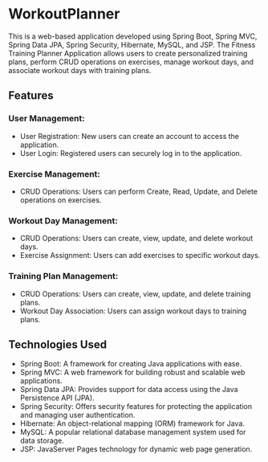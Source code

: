 # WorkoutPlanner

This is a web-based application developed using Spring Boot, Spring MVC, Spring Data JPA, Spring Security, Hibernate, MySQL, and JSP. The Fitness Training Planner Application allows users to create personalized training plans, perform CRUD operations on exercises, manage workout days, and associate workout days with training plans.

## Features
### User Management:
- User Registration: New users can create an account to access the application.
- User Login: Registered users can securely log in to the application.
### Exercise Management:
- CRUD Operations: Users can perform Create, Read, Update, and Delete operations on exercises.
### Workout Day Management:
- CRUD Operations: Users can create, view, update, and delete workout days.
- Exercise Assignment: Users can add exercises to specific workout days.
### Training Plan Management:
- CRUD Operations: Users can create, view, update, and delete training plans.
- Workout Day Association: Users can assign workout days to training plans.
## Technologies Used
- Spring Boot: A framework for creating Java applications with ease.
- Spring MVC: A web framework for building robust and scalable web applications.
- Spring Data JPA: Provides support for data access using the Java Persistence API (JPA).
- Spring Security: Offers security features for protecting the application and managing user authentication.
- Hibernate: An object-relational mapping (ORM) framework for Java.
- MySQL: A popular relational database management system used for data storage.
- JSP: JavaServer Pages technology for dynamic web page generation.
